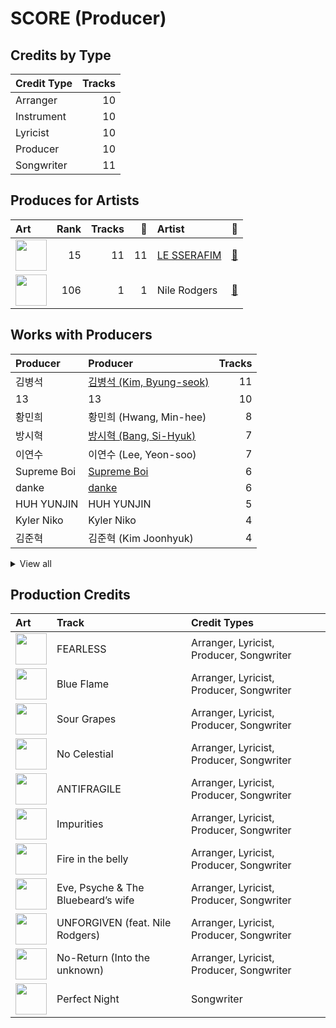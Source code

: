 # SCORE (Producer)

## Credits by Type

| Credit Type | Tracks |
|:---|---:|
| Arranger | 10 |
| Instrument | 10 |
| Lyricist | 10 |
| Producer | 10 |
| Songwriter | 11 |

## Produces for Artists

| Art | Rank | Tracks | 💚 | Artist | 🔗 |
|:---|---:|---:|---:|:---|:---|
| <img src="https://i.scdn.co/image/ab6761610000e5eb73f96bdf146d008680149954" alt="" width="50" /> | 15 | 11 | 11 | [LE SSERAFIM](../../artists/le_sserafim/overview.md) | [🔗](https://open.spotify.com/artist/4SpbR6yFEvexJuaBpgAU5p) |
| <img src="https://i.scdn.co/image/6511b1fe261da3b6c6b69ae2aa771cfd307a18ae" alt="" width="50" /> | 106 | 1 | 1 | Nile Rodgers | [🔗](https://open.spotify.com/artist/3yDIp0kaq9EFKe07X1X2rz) |

## Works with Producers

| Producer | Producer | Tracks |
|:---|:---|---:|
| 김병석 | [김병석 (Kim, Byung-seok)](../김병석_(kim,_byung-seok)/overview.md) | 11 |
| 13 | 13 | 10 |
| 황민희 | 황민희 (Hwang, Min-hee) | 8 |
| 방시혁 | [방시혁 (Bang, Si-Hyuk)](../방시혁_(bang,_si-hyuk)/overview.md) | 7 |
| 이연수 | 이연수 (Lee, Yeon-soo) | 7 |
| Supreme Boi | [Supreme Boi](../supreme_boi/overview.md) | 6 |
| danke | [danke](../danke/overview.md) | 6 |
| HUH YUNJIN | HUH YUNJIN | 5 |
| Kyler Niko | Kyler Niko | 4 |
| 김준혁 | 김준혁 (Kim Joonhyuk) | 4 |


<details>
<summary>View all</summary>

| Producer | Producer | Tracks |
|:---|:---|---:|
| Nermin Harambašić | Nermin Harambašić (Harambašić, Nermin) | 4 |
| Manny Marroquin | [Manny Marroquin](../manny_marroquin/overview.md) | 3 |
| Young Chance | Young Chance | 3 |
| Chris Galland | Chris Galland | 3 |
| 김인형 | 김인형 (Kim, In Hyung) | 3 |
| Ronnie Icon | Ronnie Icon | 3 |
| Paulina Cerrilla | Paulina Cerrilla | 3 |
| Anne Judith Wik | Anne Judith Wik | 2 |
| Tony Maserati | [Tony Maserati](../tony_maserati/overview.md) | 2 |
| Jonna Hall | Jonna Hall | 2 |
| Arineh Karimi | Arineh Karimi | 2 |
| 박상유 | 박상유 (Park, Sang-yu) | 2 |
| Nikolay Mohr | Nikolay Mohr | 2 |
| Josefin Glenmark | Josefin Glenmark | 2 |
| JARO | JARO | 2 |
| 김영현 | 김영현 (Kim, Young-hyun) | 2 |
| Daniel "Obi" Klein | Daniel "Obi" Klein | 2 |
| 전부연 | 전부연 (Jeon, Bu-yeon) | 2 |
| 이형석 | 이형석 (Lee, Hyung-seok) | 2 |
| Sunshine | Sunshine | 2 |
| BLVSH | BLVSH | 2 |
| Pontus Petersson | Pontus Petersson | 2 |
| 우민정 | 우민정 (Umin, Je-ong) | 2 |
| Charli Taft | Charli Taft | 2 |
| BENJMN | BENJMN | 2 |
| Shorelle | Shorelle | 2 |
| Kayofkaj | Kayofkaj | 1 |
| Adam Hawkins | Adam Hawkins | 1 |
| Marcus Andersson | Marcus Andersson | 1 |
| Anders Gukko | Anders Gukko | 1 |
| 김채원 | 김채원 (Kim, Chae-won) | 1 |
| Max Thulin | Max Thulin | 1 |
| emmy kasai. | emmy kasai. | 1 |
| Lady V | Lady V | 1 |
| 양가영 | 양가영 (Yang, Gayoung) | 1 |
| 김현수 | 김현수 (Kim, Hyun-soo) | 1 |
| Caroline Gerd Gustavsson | Caroline Gerd Gustavsson | 1 |
| Yang Ga | Yang Ga | 1 |
| Maia Wright | Maia Wright | 1 |
| Jorge Luis Perez, Jr. | Jorge Luis Perez, Jr. | 1 |
| Lauren Elizabeth Baker | Lauren Elizabeth Baker | 1 |
| Cazzi Opeia | Cazzi Opeia | 1 |
| Josh Gudwin | [Josh Gudwin](../josh_gudwin/overview.md) | 1 |
| Maggie Szabo | Maggie Szabo | 1 |
| Ninos Hanna | Ninos Hanna | 1 |
| James Reynolds | James Reynolds | 1 |
| Nathalie Blue | Nathalie Blue | 1 |
| Hayes Kramer | Hayes Kramer | 1 |
| 김채아 | 김채아 (Kim, Chae-ah) | 1 |
| Isabella Lovestory | Isabella Lovestory | 1 |
| 조윤경 | [조윤경 (Jo, Yoon Kyung)](../조윤경_(jo,_yoon_kyung)/overview.md) | 1 |
| Niklas Jarelius Persson | Niklas Jarelius Persson | 1 |
| Lauren Aquilina | Lauren Aquilina | 1 |
| Makaila J Garcia | Makaila J Garcia | 1 |
| Believve | Believve | 1 |
| Amanda Ibanez | Amanda Ibanez | 1 |
| Belle | Belle | 1 |
| John Hanes | [John Hanes](../john_hanes/overview.md) | 1 |
| Gusten Dahlqvist | Gusten Dahlqvist | 1 |
| Bob Horn | Bob Horn | 1 |
| Zikai | Zikai | 1 |
| Glenda Proby | Glenda Proby | 1 |
| poutyface | poutyface | 1 |
| Duane Benjamin | Duane Benjamin | 1 |
| Feli Ferraro | Feli Ferraro | 1 |
| Abir | Abir | 1 |
| Destiny Rogers | Destiny Rogers | 1 |
| Kris Jana | Kris Jana | 1 |
| Shintaro Yasuda | Shintaro Yasuda | 1 |
| Julia Bognar Finnseter | Julia Bognar Finnseter | 1 |

</details>


## Production Credits

| Art | Track | Credit Types |
|:---|:---|:---|
| <img src="https://i.scdn.co/image/ab67616d0000b2739030184114911536d5f77555" alt="" width="50" /> | FEARLESS | Arranger, Lyricist, Producer, Songwriter |
| <img src="https://i.scdn.co/image/ab67616d0000b2739030184114911536d5f77555" alt="" width="50" /> | Blue Flame | Arranger, Lyricist, Producer, Songwriter |
| <img src="https://i.scdn.co/image/ab67616d0000b2739030184114911536d5f77555" alt="" width="50" /> | Sour Grapes | Arranger, Lyricist, Producer, Songwriter |
| <img src="https://i.scdn.co/image/ab67616d0000b273a991995542d50a691b9ae5be" alt="" width="50" /> | No Celestial | Arranger, Lyricist, Producer, Songwriter |
| <img src="https://i.scdn.co/image/ab67616d0000b273a991995542d50a691b9ae5be" alt="" width="50" /> | ANTIFRAGILE | Arranger, Lyricist, Producer, Songwriter |
| <img src="https://i.scdn.co/image/ab67616d0000b273a991995542d50a691b9ae5be" alt="" width="50" /> | Impurities | Arranger, Lyricist, Producer, Songwriter |
| <img src="https://i.scdn.co/image/ab67616d0000b273d71fd77b89d08bc1bda219c7" alt="" width="50" /> | Fire in the belly | Arranger, Lyricist, Producer, Songwriter |
| <img src="https://i.scdn.co/image/ab67616d0000b273d71fd77b89d08bc1bda219c7" alt="" width="50" /> | Eve, Psyche & The Bluebeard’s wife | Arranger, Lyricist, Producer, Songwriter |
| <img src="https://i.scdn.co/image/ab67616d0000b273d71fd77b89d08bc1bda219c7" alt="" width="50" /> | UNFORGIVEN (feat. Nile Rodgers) | Arranger, Lyricist, Producer, Songwriter |
| <img src="https://i.scdn.co/image/ab67616d0000b273d71fd77b89d08bc1bda219c7" alt="" width="50" /> | No-Return (Into the unknown) | Arranger, Lyricist, Producer, Songwriter |
| <img src="https://i.scdn.co/image/ab67616d0000b2735e352f6eccf8cb96d0b247cc" alt="" width="50" /> | Perfect Night | Songwriter |